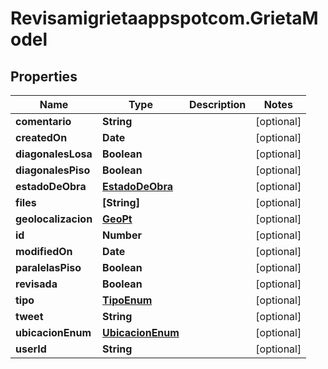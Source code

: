 # Revisamigrietaappspotcom.GrietaModel

## Properties
Name | Type | Description | Notes
------------ | ------------- | ------------- | -------------
**comentario** | **String** |  | [optional] 
**createdOn** | **Date** |  | [optional] 
**diagonalesLosa** | **Boolean** |  | [optional] 
**diagonalesPiso** | **Boolean** |  | [optional] 
**estadoDeObra** | [**EstadoDeObra**](EstadoDeObra.md) |  | [optional] 
**files** | **[String]** |  | [optional] 
**geolocalizacion** | [**GeoPt**](GeoPt.md) |  | [optional] 
**id** | **Number** |  | [optional] 
**modifiedOn** | **Date** |  | [optional] 
**paralelasPiso** | **Boolean** |  | [optional] 
**revisada** | **Boolean** |  | [optional] 
**tipo** | [**TipoEnum**](TipoEnum.md) |  | [optional] 
**tweet** | **String** |  | [optional] 
**ubicacionEnum** | [**UbicacionEnum**](UbicacionEnum.md) |  | [optional] 
**userId** | **String** |  | [optional] 



